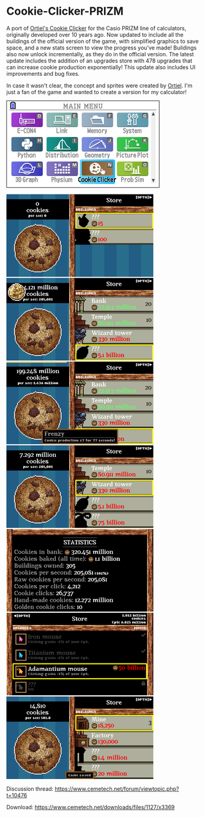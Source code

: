 # Cookie-Clicker-PRIZM
A port of [Ortiel's Cookie Clicker](https://orteil.dashnet.org/cookieclicker/) for the Casio PRIZM line of calculators, originally developed over 10 years ago. Now updated to include all the buildings of the official version of the game, with simplified graphics to save space, and a new stats screen to view the progress you've made! Buildings also now unlock incrementally, as they do in the official version. The latest update includes the addition of an upgrades store with 478 upgrades that can increase cookie production exponentially! This update also includes UI improvements and bug fixes.

In case it wasn't clear, the concept and sprites were created by [Ortiel](https://orteil.dashnet.org/). I'm just a fan of the game and wanted to create a version for my calculator!

![menu icon screenshot](/screenshots/menu_icon.png)

![beginning of the game](/screenshots/game_start.png) ![golden cookie](/screenshots/golden_cookie.png)
![golden cookie effect](/screenshots/golden_effect.png) ![later game](/screenshots/game.png)
![game statistics](/screenshots/stats.png) ![upgrades screen](/screenshots/upgrades.png)
![game saved](/screenshots/game_saved.png)

Discussion thread: https://www.cemetech.net/forum/viewtopic.php?t=10476

Download: https://www.cemetech.net/downloads/files/1127/x3369
